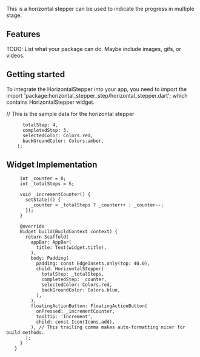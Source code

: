 <!--
This README describes the package. If you publish this package to pub.dev,
this README's contents appear on the landing page for your package.

For information about how to write a good package README, see the guide for
[writing package pages](https://dart.dev/guides/libraries/writing-package-pages).

For general information about developing packages, see the Dart guide for
[creating packages](https://dart.dev/guides/libraries/create-library-packages)
and the Flutter guide for
[developing packages and plugins](https://flutter.dev/developing-packages).
-->

This is a horizontal stepper can be used to indicate the progress in multiple stage.
<!-- |![Blink](https://github.com/imujtaba8488/showcase/blob/master/im_stepper/dot_stepper/effects/blink.gif) -->


## Features

TODO: List what your package can do. Maybe include images, gifs, or videos.

## Getting started

To integrate the HorizontalStepper into your app, you need to import the import 'package:horizontal_stepper_step/horizontal_stepper.dart';
 which contains HorizontalStepper widget.

// This is the sample data for the horizontal stepper
``` HorizontalStepper(
      totalStep: 4,
      completedStep: 3,
      selectedColor: Colors.red,
      backGroundColor: Colors.amber,
    );
```

## Widget Implementation

```class _MyHomePageState extends State<MyHomePage> {
     int _counter = 0;
     int _totalSteps = 5;

     void _incrementCounter() {
       setState(() {
         _counter < _totalSteps ? _counter++ : _counter--;
       });
     }

     @override
     Widget build(BuildContext context) {
       return Scaffold(
         appBar: AppBar(
           title: Text(widget.title),
         ),
         body: Padding(
           padding: const EdgeInsets.only(top: 40.0),
           child: HorizontalStepper(
             totalStep: _totalSteps,
             completedStep: _counter,
             selectedColor: Colors.red,
             backGroundColor: Colors.blue,
           ),
         ),
         floatingActionButton: FloatingActionButton(
           onPressed: _incrementCounter,
           tooltip: 'Increment',
           child: const Icon(Icons.add),
         ), // This trailing comma makes auto-formatting nicer for build methods.
       );
     }
   }

```
